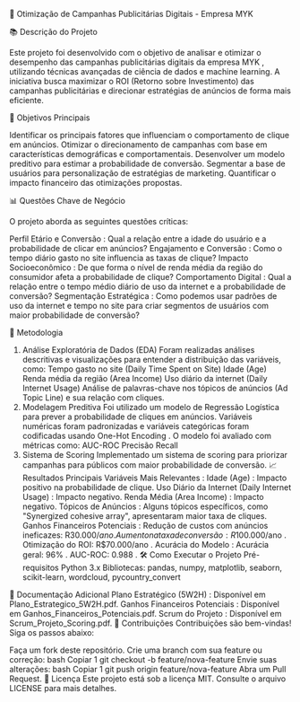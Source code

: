 🎯 Otimização de Campanhas Publicitárias Digitais - Empresa MYK

📚 Descrição do Projeto

Este projeto foi desenvolvido com o objetivo de analisar e otimizar o desempenho das campanhas publicitárias digitais da empresa MYK , utilizando técnicas avançadas de ciência de dados e machine learning. A iniciativa busca maximizar o ROI (Retorno sobre Investimento) das campanhas publicitárias e direcionar estratégias de anúncios de forma mais eficiente.

🎯 Objetivos Principais

Identificar os principais fatores que influenciam o comportamento de clique em anúncios.
Otimizar o direcionamento de campanhas com base em características demográficas e comportamentais.
Desenvolver um modelo preditivo para estimar a probabilidade de conversão.
Segmentar a base de usuários para personalização de estratégias de marketing.
Quantificar o impacto financeiro das otimizações propostas.

📊 Questões Chave de Negócio

O projeto aborda as seguintes questões críticas:

Perfil Etário e Conversão : Qual a relação entre a idade do usuário e a probabilidade de clicar em anúncios?
Engajamento e Conversão : Como o tempo diário gasto no site influencia as taxas de clique?
Impacto Socioeconômico : De que forma o nível de renda média da região do consumidor afeta a probabilidade de clique?
Comportamento Digital : Qual a relação entre o tempo médio diário de uso da internet e a probabilidade de conversão?
Segmentação Estratégica : Como podemos usar padrões de uso da internet e tempo no site para criar segmentos de usuários com maior probabilidade de conversão?

🔧 Metodologia

1. Análise Exploratória de Dados (EDA)
Foram realizadas análises descritivas e visualizações para entender a distribuição das variáveis, como:
Tempo gasto no site (Daily Time Spent on Site)
Idade (Age)
Renda média da região (Area Income)
Uso diário da internet (Daily Internet Usage)
Análise de palavras-chave nos tópicos de anúncios (Ad Topic Line) e sua relação com cliques.
2. Modelagem Preditiva
Foi utilizado um modelo de Regressão Logística para prever a probabilidade de cliques em anúncios.
Variáveis numéricas foram padronizadas e variáveis categóricas foram codificadas usando One-Hot Encoding .
O modelo foi avaliado com métricas como:
AUC-ROC
Precisão
Recall
3. Sistema de Scoring
Implementado um sistema de scoring para priorizar campanhas para públicos com maior probabilidade de conversão.
📈 Resultados Principais
Variáveis Mais Relevantes :
Idade (Age) : Impacto positivo na probabilidade de clique.
Uso Diário da Internet (Daily Internet Usage) : Impacto negativo.
Renda Média (Area Income) : Impacto negativo.
Tópicos de Anúncios : Alguns tópicos específicos, como "Synergized cohesive array", apresentaram maior taxa de cliques.
Ganhos Financeiros Potenciais :
Redução de custos com anúncios ineficazes: R$30.000/ano .
Aumento na taxa de conversão: R$100.000/ano .
Otimização do ROI: R$70.000/ano .
Acurácia do Modelo :
Acurácia geral: 96% .
AUC-ROC: 0.988 .
🛠️ Como Executar o Projeto
Pré-requisitos
Python 3.x
Bibliotecas: pandas, numpy, matplotlib, seaborn, scikit-learn, wordcloud, pycountry_convert

📄 Documentação Adicional
Plano Estratégico (5W2H) : Disponível em Plano_Estrategico_5W2H.pdf.
Ganhos Financeiros Potenciais : Disponível em Ganhos_Financeiros_Potenciais.pdf.
Scrum do Projeto : Disponível em Scrum_Projeto_Scoring.pdf.
🤝 Contribuições
Contribuições são bem-vindas! Siga os passos abaixo:

Faça um fork deste repositório.
Crie uma branch com sua feature ou correção:
bash
Copiar
1
git checkout -b feature/nova-feature
Envie suas alterações:
bash
Copiar
1
git push origin feature/nova-feature
Abra um Pull Request.
📜 Licença
Este projeto está sob a licença MIT. Consulte o arquivo LICENSE para mais detalhes.
